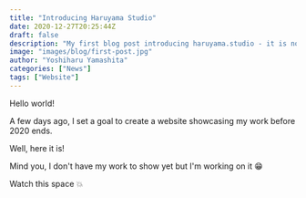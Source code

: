 ```yaml
---
title: "Introducing Haruyama Studio"
date: 2020-12-27T20:25:44Z
draft: false
description: "My first blog post introducing haruyama.studio - it is now up and running!"
image: "images/blog/first-post.jpg"
author: "Yoshiharu Yamashita"
categories: ["News"]
tags: ["Website"]
---
```


Hello world!

A few days ago, I set a goal to create a website showcasing my work before 2020 ends.

Well, here it is!

Mind you, I don't have my work to show yet but I'm working on it :grin:

Watch this space :boom:
